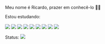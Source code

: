 Meu nome é Ricardo, prazer em conhecê-lo 🍎🪽

Estou estudando:
<br><br>
<img src="https://img.shields.io/badge/html5%20-%23E34F26.svg?&style=for-the-badge&logo=html5&logoColor=white"/>
<img src="https://img.shields.io/badge/css3%20-%231572B6.svg?&style=for-the-badge&logo=css3&logoColor=white"/>
<img src="https://img.shields.io/badge/php-%23777BB4.svg?&style=for-the-badge&logo=php&logoColor=white"/>
<img src="https://img.shields.io/badge/java-%23ED8B00.svg?&style=for-the-badge&logo=java&logoColor=white"/>
<img src="https://img.shields.io/badge/c++%20-%2300599C.svg?&style=for-the-badge&logo=c%2B%2B&ogoColor=white"/>
<img src="https://img.shields.io/badge/python%20-%2314354C.svg?&style=for-the-badge&logo=python&logoColor=white"/>
<img src="https://img.shields.io/badge/kotlin-%230095D5.svg?&style=for-the-badge&logo=kotlin&logoColor=white"/>
<img src="https://img.shields.io/badge/react_native%20-%2320232a.svg?&style=for-the-badge&logo=react&logoColor=%2361DAFB"/>
<img src="https://img.shields.io/badge/laravel%20-%23FF2D20.svg?&style=for-the-badge&logo=laravel&logoColor=white"/>


Status:
<img src="https://bad-apple-github-readme.vercel.app/api?show_bg=1&username=RLC02">
